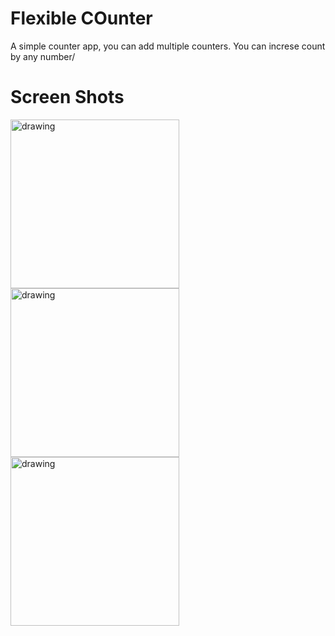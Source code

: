 
# Flexible COunter
A simple counter app, you can add multiple counters. You can increse count by any number/

# Screen Shots

<img src="https://i.imgur.com/Hn7jDX0.jpg" alt="drawing" width="270"/><img src="https://i.imgur.com/8yNgaPG.jpg" alt="drawing" width="270"/><img src="https://i.imgur.com/PkVXqLH.jpg" alt="drawing" width="270"/>
